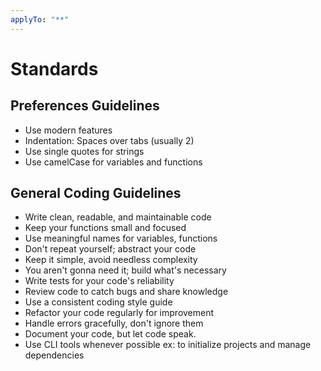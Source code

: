 ```yaml
---
applyTo: "**"
---
```

# Standards

## Preferences Guidelines
- Use modern features
- Indentation: Spaces over tabs (usually 2)
- Use single quotes for strings
- Use camelCase for variables and functions

## General Coding Guidelines
- Write clean, readable, and maintainable code
- Keep your functions small and focused
- Use meaningful names for variables, functions
- Don't repeat yourself; abstract your code
- Keep it simple, avoid needless complexity
- You aren't gonna need it; build what's necessary
- Write tests for your code's reliability
- Review code to catch bugs and share knowledge
- Use a consistent coding style guide
- Refactor your code regularly for improvement
- Handle errors gracefully, don't ignore them
- Document your code, but let code speak.
- Use CLI tools whenever possible ex: to initialize projects and manage dependencies
